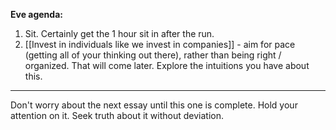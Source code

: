 
**Eve agenda:**
1. Sit. Certainly get the 1 hour sit in after the run.
2. [[Invest in individuals like we invest in companies]] - aim for pace (getting all of your thinking out there), rather than being right / organized. That will come later. Explore the intuitions you have about this.

---

Don't worry about the next essay until this one is complete. Hold your attention on it. Seek truth about it without deviation.